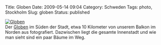 Title: Globen
Date: 2009-05-14 09:04
Category: Schweden
Tags: photo, Stockholm
Slug: globen
Status: published

[![Globen](/pic/globenbalkong_s.jpg "Globen")](/pic/globenbalkong_l.jpg)  
Der [Globen](http://de.wikipedia.org/wiki/Globen) im Süden der Stadt,
etwa 10 Kilometer von unserem Balkon im Norden aus fotografiert.
Dazwischen liegt die gesamte Innenstadt und wie man sieht sind ein paar
Bäume im Weg.


